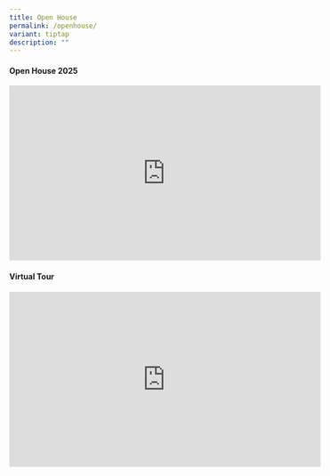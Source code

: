 ```yaml
---
title: Open House
permalink: /openhouse/
variant: tiptap
description: ""
---
```

<h4>Open House 2025</h4>
<div class="iframe-wrapper">
<iframe height="315" width="560" allowfullscreen="true" frameborder="0" src="https://www.youtube.com/embed/Mg48D7slZ04?si=9SkgKBV6pBBxHiBX"></iframe>
</div>
<h4>Virtual Tour</h4>
<div class="iframe-wrapper">
<iframe height="315" width="560" allowfullscreen="true" frameborder="0" src="https://www.youtube.com/embed/videoseries?si=zmbtmKDYRTsAli1z&amp;list=PL6RLG2Hx94QXkiRDtKbfv9-bGnSaK3f5D"></iframe>
</div>
<p></p>